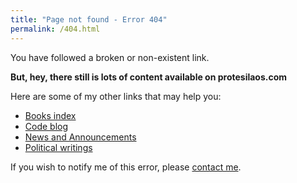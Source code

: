 ```yaml
---
title: "Page not found - Error 404"
permalink: /404.html
---
```

You have followed a broken or non-existent link.

**But, hey, there still is lots of content available on protesilaos.com**

Here are some of my other links that may help you:

- [Books index](https://protesilaos.com/books/)
- [Code blog](https://protesilaos.com/codelog/)
- [News and Announcements](https://protesilaos.com/news/)
- [Political writings](https://protesilaos.com/politics/)

If you wish to notify me of this error, please [contact me](https://protesilaos.com/contact/).
